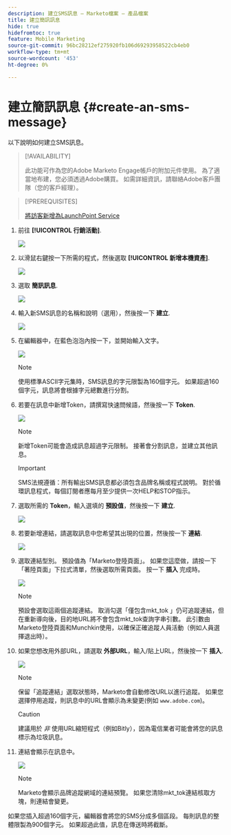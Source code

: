 ```yaml
---
description: 建立SMS訊息 — Marketo檔案 — 產品檔案
title: 建立簡訊訊息
hide: true
hidefromtoc: true
feature: Mobile Marketing
source-git-commit: 96bc28212ef275920fb106d69293958522cb4eb0
workflow-type: tm+mt
source-wordcount: '453'
ht-degree: 0%

---
```


# 建立簡訊訊息 {#create-an-sms-message}

以下說明如何建立SMS訊息。

>[!AVAILABILITY]
>
>此功能可作為您的Adobe Marketo Engage帳戶的附加元件使用。 為了適當地布建，您必須透過Adobe購買。 如需詳細資訊，請聯絡Adobe客戶團隊（您的客戶經理）。

>[!PREREQUISITES]
>
>[將訪客新增為LaunchPoint Service](/help/marketo/product-docs/mobile-marketing/admin/add-vibes-as-a-launchpoint-service.md)

1. 前往 **[!UICONTROL 行銷活動]**.

   ![](assets/create-an-sms-message-1.png)

1. 以滑鼠右鍵按一下所需的程式，然後選取 **[!UICONTROL 新增本機資產]**.

   ![](assets/create-an-sms-message-2.png)

1. 選取 **簡訊訊息**.

   ![](assets/create-an-sms-message-3.png)

1. 輸入新SMS訊息的名稱和說明（選用），然後按一下 **建立**.

   ![](assets/create-an-sms-message-4.png)

1. 在編輯器中，在藍色泡泡內按一下，並開始輸入文字。

   ![](assets/create-an-sms-message-5.png)

   >[!NOTE]
   >
   >使用標準ASCII字元集時，SMS訊息的字元限製為160個字元。 如果超過160個字元，訊息將會根據字元總數進行分割。

1. 若要在訊息中新增Token，請撰寫快速問候語，然後按一下 **Token**.

   ![](assets/create-an-sms-message-6.png)

   >[!NOTE]
   >
   >新增Token可能會造成訊息超過字元限制。 接著會分割訊息，並建立其他訊息。

   >[!IMPORTANT]
   >
   >SMS法規遵循：所有輸出SMS訊息都必須包含品牌名稱或程式說明。 對於循環訊息程式，每個訂閱者應每月至少提供一次HELP和STOP指示。

1. 選取所需的 **Token**，輸入選填的 **預設值**，然後按一下 **建立**.

   ![](assets/create-an-sms-message-7.png)

1. 若要新增連結，請選取訊息中您希望其出現的位置，然後按一下 **連結**.

   ![](assets/create-an-sms-message-8.png)

1. 選取連結型別。 預設值為「Marketo登陸頁面」。 如果您這麼做，請按一下「著陸頁面」下拉式清單，然後選取所需頁面。 按一下 **插入** 完成時。

   ![](assets/create-an-sms-message-9.png)

   >[!NOTE]
   >
   >預設會選取這兩個追蹤連結。 取消勾選「僅包含mkt_tok 」仍可追蹤連結，但在重新導向後，目的地URL將不會包含mkt_tok查詢字串引數。 此引數由Marketo登陸頁面和Munchkin使用，以確保正確追蹤人員活動（例如人員選擇退出時）。

1. 如果您想改用外部URL，請選取 **外部URL**，輸入/貼上URL，然後按一下 **插入**.

   ![](assets/create-an-sms-message-10.png)

   >[!NOTE]
   >
   >保留「追蹤連結」選取狀態時，Marketo會自動修改URL以進行追蹤。 如果您選擇停用追蹤，則訊息中的URL會顯示為未變更(例如 `www.adobe.com`)。

   >[!CAUTION]
   >
   >建議用於 _非_ 使用URL縮短程式（例如Bitly），因為電信業者可能會將您的訊息標示為垃圾訊息。

1. 連結會顯示在訊息中。

   ![](assets/create-an-sms-message-11.png)

   >[!NOTE]
   >
   >Marketo會顯示品牌追蹤網域的連結預覽。 如果您清除mkt_tok連結核取方塊，則連結會變更。

如果您插入超過160個字元，編輯器會將您的SMS分成多個區段。 每則訊息的整體限製為900個字元。 如果超過此值，訊息在傳送時將截斷。

